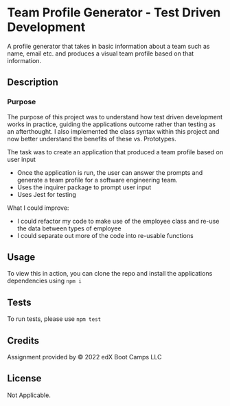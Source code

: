 # Team Profile Generator - Test Driven Development
A profile generator that takes in basic information about a team such as name, email etc. and produces a visual team profile based on that information.

## Description

### Purpose
The purpose of this project was to understand how test driven development works in practice, guiding the applications outcome rather than testing as an afterthought. I also implemented the class syntax within this project and now better understand the benefits of these vs. Prototypes.

The task was to create an application that produced a team profile based on user input 

* Once the application is run, the user can answer the prompts and generate a team profile for a software engineering team.
* Uses the inquirer package to prompt user input
* Uses Jest for testing

What I could improve: 
* I could refactor my code to make use of the employee class and re-use the data between types of employee
* I could separate out more of the code into re-usable functions


## Usage
To view this in action, you can clone the repo and install the applications dependencies using `npm i`

## Tests
To run tests, please use `npm test`

## Credits
Assignment provided by © 2022 edX Boot Camps LLC

## License
Not Applicable.
